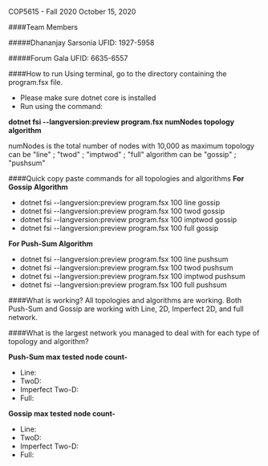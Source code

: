 COP5615 - Fall 2020
October 15, 2020

####Team Members

#####Dhananjay Sarsonia  UFID: 1927-5958

#####Forum Gala          UFID: 6635-6557


####How to run
Using terminal, go to the directory containing the program.fsx file.
- Please make sure dotnet core is installed
- Run using the command: 

**dotnet fsi --langversion:preview program.fsx numNodes topology algorithm**
 
numNodes  is the total number of nodes with 10,000 as maximum
topology  can be "line" ; "twod" ; "imptwod" ; "full"
algorithm can be "gossip" ; "pushsum"

####Quick copy paste commands for all topologies and algorithms
**For Gossip Algorithm**
- dotnet fsi --langversion:preview program.fsx 100 line gossip
- dotnet fsi --langversion:preview program.fsx 100 twod gossip
- dotnet fsi --langversion:preview program.fsx 100 imptwod gossip
- dotnet fsi --langversion:preview program.fsx 100 full gossip

**For Push-Sum Algorithm**
- dotnet fsi --langversion:preview program.fsx 100 line pushsum
- dotnet fsi --langversion:preview program.fsx 100 twod pushsum
- dotnet fsi --langversion:preview program.fsx 100 imptwod pushsum
- dotnet fsi --langversion:preview program.fsx 100 full pushsum

####What is working?
All topologies and algorithms are working. Both Push-Sum and Gossip are working with Line, 2D, Imperfect 2D, and full network.

####What is the largest network you managed to deal with for each type of topology and algorithm?

**Push-Sum max tested node count-**
- Line: 
- TwoD: 
- Imperfect Two-D:
- Full:

**Gossip max tested node count-**
- Line: 
- TwoD: 
- Imperfect Two-D:
- Full:
